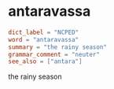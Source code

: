 # antaravassa

``` toml
dict_label = "NCPED"
word = "antaravassa"
summary = "the rainy season"
grammar_comment = "neuter"
see_also = ["antara"]
```

the rainy season

